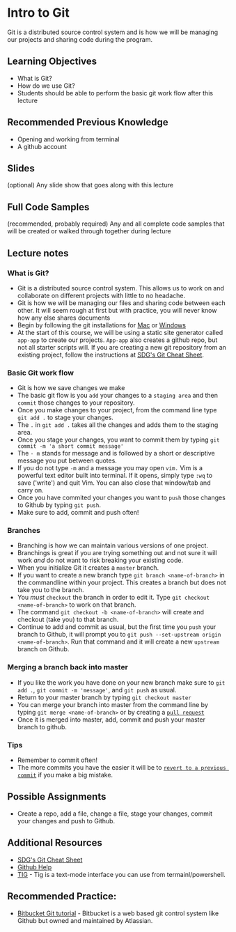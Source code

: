 # Intro to Git

Git is a distributed source control system and is how we will be managing our projects and sharing code during the program.

## Learning Objectives

- What is Git?
- How do we use Git?
- Students should be able to perform the basic git work flow after this lecture

## Recommended Previous Knowledge

- Opening and working from terminal
- A github account

## Slides

(optional) Any slide show that goes along with this lecture

## Full Code Samples

(recommended, probably required) Any and all complete code samples that will be created or walked through together during lecture

## Lecture notes

### What is Git?

- Git is a distributed source control system. This allows us to work on and collaborate on different projects with little to no headache.
- Git is how we will be managing our files and sharing code between each other. It will seem rough at first but with practice, you will never know how any else shares documents
- Begin by following the git installations for [Mac](https://suncoast.io/handbook/tools/environment-mac/) or [Windows](https://suncoast.io/handbook/tools/environment-windows/)
- At the start of this course, we will be using a static site generator called `app-app` to create our projects.  `App-app` also creates a github repo, but not all starter scripts will. If you are creating a new git repository from an existing project, follow the instructions at [SDG's Git Cheat Sheet](https://suncoast.io/handbook/resources/Git-Cheat-Sheet.md).

### Basic Git work flow

- Git is how we save changes we make
- The basic git flow is you `add` your changes to a `staging area` and then `commit` those changes to your repository.  
- Once you make changes to your project, from the command line type `git add .` to stage your changes.
- The `.` in `git add .` takes all the changes and adds them to the staging area.  
- Once you stage your changes, you want to commit them by typing `git commit -m 'a short commit message'`
- The `- m` stands for message and is followed by a short or descriptive message you put between quotes.
- If you do not type `-m` and a message you may open `vim.`  Vim is a powerful text editor built into terminal.  If it opens, simply type `:wq` to save ('write') and quit Vim. You can also close that window/tab and carry on.
- Once you have commited your changes you want to `push` those changes to Github by typing `git push`.  
- Make sure to add, commit and push often!

### Branches

- Branching is how we can maintain various versions of one project.
- Branchings is great if you are trying something out and not sure it will work _and_ do not want to risk breaking your existing code.
- When you initialize Git it creates a `master` branch.  
- If you want to create a new branch type `git branch <name-of-branch>` in the commandline within your project.  This creates a branch but does not take you to the branch.
- You _must_ `checkout` the branch in order to edit it.  Type `git checkout <name-of-branch>` to work on that branch.
- The command `git checkout -b <name-of-branch>` will create and checkout (take you) to that branch.
- Continue to add and commit as usual, but the first time you `push` your branch to Github, it will prompt you to `git push --set-upstream origin <name-of-branch>`.  Run that command and it will create a new `upstream` branch on Github.

### Merging a branch back into master

- If you like the work you have done on your new branch make sure to `git add .`, `git commit -m 'message'`, and `git push` as usual.
- Return to your master branch by typing `git checkout master`
- You can merge your branch into master from the command line by typing `git merge <name-of-branch>` or by creating a [`pull request`](https://help.github.com/en/articles/about-pull-requests)
- Once it is merged into master, add, commit and push your master branch to github.

### Tips

- Remember to commit often!  
- The more commits you have the easier it will be to [`revert to a previous commit`](https://www.atlassian.com/git/tutorials/undoing-changes/git-revert) if you make a big mistake.

## Possible Assignments

- Create a repo, add a file, change a file, stage your changes, commit your changes and push to Github.

## Additional Resources

- [SDG's Git Cheat Sheet](https://suncoast.io/handbook/resources/Git-Cheat-Sheet.md)
- [Github Help](https://help.github.com/)
- [TIG](https://github.com/jonas/tig) - Tig is a text-mode interface you can use from termainl/powershell.  

## Recommended Practice:

- [Bitbucket Git tutorial](https://www.atlassian.com/git/tutorials/learn-git-with-bitbucket-cloud) - Bitbucket is a web based git control system like Github but owned and maintained by Atlassian.

